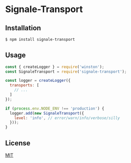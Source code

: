 # Signale-Transport

## Installation

```bash
$ npm install signale-transport
```

## Usage

```javascript
const { createLogger } = require('winston');
const SignaleTransport = require('signale-transport');

const logger = createLogger({
  transports: [
    // ...
  ]
});

if (process.env.NODE_ENV !== 'production') {
  logger.add(new SignaleTransport({
    level: 'info', // error/warn/info/verbose/silly
  }));
}
```

## License

[MIT](https://github.com/guox191/signale-transport/blob/master/LICENSE)

